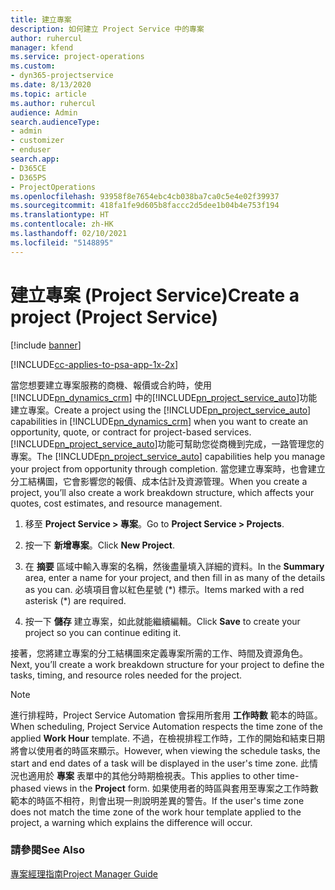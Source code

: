 ```yaml
---
title: 建立專案
description: 如何建立 Project Service 中的專案
author: ruhercul
manager: kfend
ms.service: project-operations
ms.custom:
- dyn365-projectservice
ms.date: 8/13/2020
ms.topic: article
ms.author: ruhercul
audience: Admin
search.audienceType:
- admin
- customizer
- enduser
search.app:
- D365CE
- D365PS
- ProjectOperations
ms.openlocfilehash: 93958f8e7654ebc4cb038ba7ca0c5e4e02f39937
ms.sourcegitcommit: 418fa1fe9d605b8faccc2d5dee1b04b4e753f194
ms.translationtype: HT
ms.contentlocale: zh-HK
ms.lasthandoff: 02/10/2021
ms.locfileid: "5148895"
---
```

# <a name="create-a-project-project-service"></a><span data-ttu-id="cc356-103">建立專案 (Project Service)</span><span class="sxs-lookup"><span data-stu-id="cc356-103">Create a project (Project Service)</span></span>

[!include [banner](../includes/psa-now-project-operations.md)]

[!INCLUDE[cc-applies-to-psa-app-1x-2x](../includes/cc-applies-to-psa-app-1x-2x.md)]

<span data-ttu-id="cc356-104">當您想要建立專案服務的商機、報價或合約時，使用 [!INCLUDE[pn_dynamics_crm](../includes/pn-dynamics-crm.md)] 中的[!INCLUDE[pn_project_service_auto](../includes/pn-project-service-auto.md)]功能建立專案。</span><span class="sxs-lookup"><span data-stu-id="cc356-104">Create a project using the [!INCLUDE[pn_project_service_auto](../includes/pn-project-service-auto.md)] capabilities in [!INCLUDE[pn_dynamics_crm](../includes/pn-dynamics-crm.md)] when you want to create an opportunity, quote, or contract for project-based services.</span></span> <span data-ttu-id="cc356-105">[!INCLUDE[pn_project_service_auto](../includes/pn-project-service-auto.md)]功能可幫助您從商機到完成，一路管理您的專案。</span><span class="sxs-lookup"><span data-stu-id="cc356-105">The [!INCLUDE[pn_project_service_auto](../includes/pn-project-service-auto.md)] capabilities help you manage your project from opportunity through completion.</span></span> <span data-ttu-id="cc356-106">當您建立專案時，也會建立分工結構圖，它會影響您的報價、成本估計及資源管理。</span><span class="sxs-lookup"><span data-stu-id="cc356-106">When you create a project, you’ll also create a work breakdown structure, which affects your quotes, cost estimates, and resource management.</span></span>  
  
1.  <span data-ttu-id="cc356-107">移至 **Project Service > 專案**。</span><span class="sxs-lookup"><span data-stu-id="cc356-107">Go to **Project Service > Projects**.</span></span>  
  
2.  <span data-ttu-id="cc356-108">按一下 **新增專案**。</span><span class="sxs-lookup"><span data-stu-id="cc356-108">Click **New Project**.</span></span>  
  
3.  <span data-ttu-id="cc356-109">在 **摘要** 區域中輸入專案的名稱，然後盡量填入詳細的資料。</span><span class="sxs-lookup"><span data-stu-id="cc356-109">In the **Summary** area, enter a name for your project, and then fill in as many of the details as you can.</span></span> <span data-ttu-id="cc356-110">必填項目會以紅色星號 (\*) 標示。</span><span class="sxs-lookup"><span data-stu-id="cc356-110">Items marked with a red asterisk (\*) are required.</span></span>  
  
4.  <span data-ttu-id="cc356-111">按一下 **儲存** 建立專案，如此就能繼續編輯。</span><span class="sxs-lookup"><span data-stu-id="cc356-111">Click **Save** to create your project so you can continue editing it.</span></span>  
  
<span data-ttu-id="cc356-112">接著，您將建立專案的分工結構圖來定義專案所需的工作、時間及資源角色。</span><span class="sxs-lookup"><span data-stu-id="cc356-112">Next, you’ll create a work breakdown structure for your project to define the tasks, timing, and resource roles needed for the project.</span></span>  

> [!NOTE]
> <span data-ttu-id="cc356-113">進行排程時，Project Service Automation 會採用所套用 **工作時數** 範本的時區。</span><span class="sxs-lookup"><span data-stu-id="cc356-113">When scheduling, Project Service Automation respects the time zone of the applied **Work Hour** template.</span></span> <span data-ttu-id="cc356-114">不過，在檢視排程工作時，工作的開始和結束日期將會以使用者的時區來顯示。</span><span class="sxs-lookup"><span data-stu-id="cc356-114">However, when viewing the schedule tasks, the start and end dates of a task will be displayed in the user's time zone.</span></span> <span data-ttu-id="cc356-115">此情況也適用於 **專案** 表單中的其他分時期檢視表。</span><span class="sxs-lookup"><span data-stu-id="cc356-115">This applies to other time-phased views in the **Project** form.</span></span> <span data-ttu-id="cc356-116">如果使用者的時區與套用至專案之工作時數範本的時區不相符，則會出現一則說明差異的警告。</span><span class="sxs-lookup"><span data-stu-id="cc356-116">If the user's time zone does not match the time zone of the work hour template applied to the project, a warning which explains the difference will occur.</span></span> 
  
### <a name="see-also"></a><span data-ttu-id="cc356-117">請參閱</span><span class="sxs-lookup"><span data-stu-id="cc356-117">See Also</span></span>  
 [<span data-ttu-id="cc356-118">專案經理指南</span><span class="sxs-lookup"><span data-stu-id="cc356-118">Project Manager Guide</span></span>](../psa/project-manager-guide.md)
